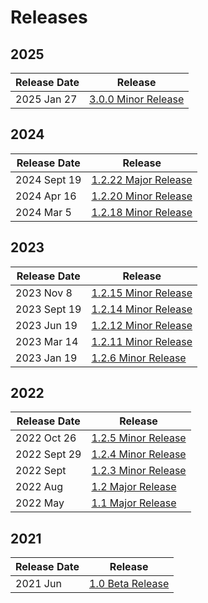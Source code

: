 # Releases

## 2025

| Release Date | Release                                     |
| ------------ | ------------------------------------------- |
| 2025 Jan 27  | [3.0.0 Minor Release](/reference/releases/2025-jan-3.0.0.md)  |

## 2024

| Release Date | Release                                     |
| ------------ | ------------------------------------------- |
| 2024 Sept 19   | [1.2.22 Major Release](/reference/releases/2024-sept-1.2.22.md)  |
| 2024 Apr 16   | [1.2.20 Minor Release](/reference/releases/2024-apr-1.2.20.md)  |
| 2024 Mar 5   | [1.2.18 Minor Release](/reference/releases/2024-mar-1.2.18.md)  |

## 2023

| Release Date | Release                                     |
| ------------ | ------------------------------------------- |
| 2023 Nov 8   | [1.2.15 Minor Release](/reference/releases/2023-nov-1.2.15.md)  |
| 2023 Sept 19 | [1.2.14 Minor Release](/reference/releases/2023-sept-1.2.14.md) |
| 2023 Jun 19  | [1.2.12 Minor Release](/reference/releases/2023-jun-1.2.12.md)  |
| 2023 Mar 14  | [1.2.11 Minor Release](/reference/releases/2023-mar-1.2.11.md)  |
| 2023 Jan 19  | [1.2.6 Minor Release](/reference/releases/2023-jan-1.2.6.md)    |

## 2022

| Release Date | Release                                   |
| ------------ | ----------------------------------------- |
| 2022 Oct 26  | [1.2.5 Minor Release](/reference/releases/2022-oct-1.2.5.md)  |
| 2022 Sept 29 | [1.2.4 Minor Release](/reference/releases/2022-sept-1.2.4.md) |
| 2022 Sept    | [1.2.3 Minor Release](/reference/releases/2022-sept.md)       |
| 2022 Aug     | [1.2 Major Release](/reference/releases/2022-aug.md)          |
| 2022 May     | [1.1 Major Release](/reference/releases/2022-may.md)          |

## 2021

| Release Date | Release                         |
| ------------ | ------------------------------- |
| 2021 Jun     | [1.0 Beta Release](/reference/releases/2021-jun.md) |
